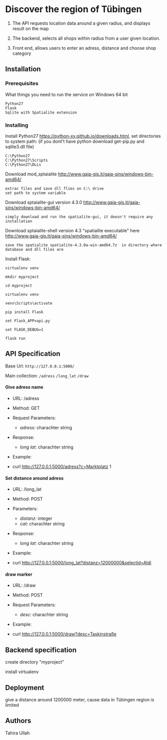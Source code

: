 # Discover the region of Tübingen

1. The API requests location data around a given radius, and displays result on the map

2. The backend, selects all shops within radius from a user given location.

3. Front end, allows users to enter an adress, distance and choose shop category 


## Installation


### Prerequisites

What things you need to run the service on Windows 64 bit

```
Python27
Flask
Sqlite with Spatialite extension

```

### Installing

Install Python27 https://python-xy.github.io/downloads.html, set directories to system path:
(if you dont't have python download get-pip.py and sqlite3.dll file)

```
C:\Python27
C:\Python27\Scripts
C:\Python27\DLLs

```
Download mod_sptaialite http://www.gaia-gis.it/gaia-sins/windows-bin-amd64/
```
extrac files and save dll flies on C:\ drive 
set path to system variable
```
Download sptaialite-gui version 4.3.0  http://www.gaia-gis.it/gaia-sins/windows-bin-amd64/

```
simply download and run the spatialite-gui, it doesn't require any installation
```

Download sptaialite-shell version 4.3 "spatialite executable" here http://www.gaia-gis.it/gaia-sins/windows-bin-amd64/

```
save the spatialite spatialite-4.3.0a-win-amd64.7z  in directory where database and dll files are
```

Install Flask:

```
virtualenv venv

mkdir myproject

cd myproject

virtualenv venv

venv\Scripts\activate

pip install Flask

set Flask_APP=api.py

set FLASK_DEBUG=1

flask run

```

## API Specification

Base Url: ```http://127.0.0.1:5000/```

Main collection: ```/adress```
				 ```/long_lat```
				 ```/draw```
				 
#### Give adress name

* URL: /adress

* Method: GET

* Request Parameters:

	- *adress:* charachter string
	
* Response:

	- *long lat*: charachter string
	
* Example:

- curl http://127.0.0.1:5000/adress?c=Marktplatz 1


#### Set distance around adress

* URL: /long_lat

* Method: POST

* Parameters:

	- *distanz:* integer
	- *cat:* charachter string
	
* Response:

	- *long lat*: charachter string

* Example:

- curl http://127.0.0.1:5000/long_lat?distanz=12000000&selectid=Aldi


#### draw marker

* URL: /draw

* Method: POST

* Request Parameters:

	- *desc:* charachter string

* Example:

- curl http://127.0.0.1:5000/draw?desc=Taskinstraße

## Backend specification

create directory "myproject"

install virtualenv 



## Deployment

give a distance around 1200000 meter, cause data in Tübingen region is limited

## Authors

Tahira Ullah 











